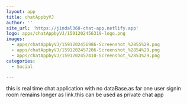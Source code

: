 ```yaml
---
layout: app
title: chatAppbyVJ
author: ''
site_url: 'https://jindal368-chat-app.netlify.app'
logo: apps/chatAppbyVJ/1591202456319-logo.png
images:
  - apps/chatAppbyVJ/1591202456986-Screenshot_%2855%29.png
  - apps/chatAppbyVJ/1591202457206-Screenshot_%2854%29.png
  - apps/chatAppbyVJ/1591202457410-Screenshot_%2853%29.png
categories:
  - Social

---
```

this is real time chat application with no dataBase.as far one user signin room remains longer as link.this can be used as private chat app
